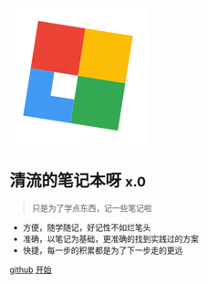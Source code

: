 ![logo](_media/icon.svg)

# 清流的笔记本呀 <small>x.0</small>

> 只是为了学点东西，记一些笔记啦

- 方便，随学随记，好记性不如烂笔头
- 准确，以笔记为基础，更准确的找到实践过的方案
- 快捷，每一步的积累都是为了下一步走的更远

[github](https://github.com/ruoge3s)
[开始](#清流的烂笔头呀)
